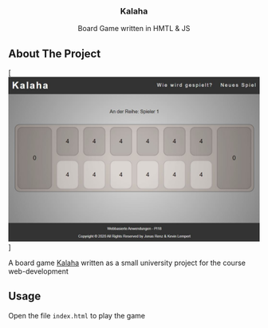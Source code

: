 <h3 align="center">Kalaha</h3>
  <p align="center">
    Board Game written in HMTL & JS

  </p>


<!-- ABOUT THE PROJECT -->
## About The Project

[![Product Name Screen Shot][product-screenshot]]

A board game [Kalaha](https://en.wikipedia.org/wiki/Kalah) written as a small university project for the course web-development  

<!-- USAGE EXAMPLES -->
## Usage

Open the file `index.html` to play the game 

<!-- MARKDOWN LINKS & IMAGES -->
[product-screenshot]: img/gui.JPG